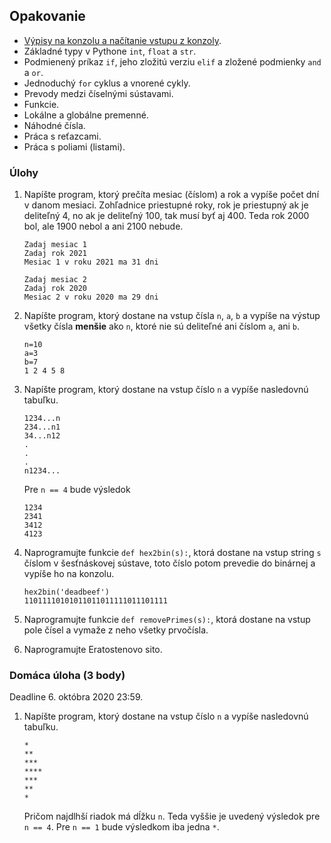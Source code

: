 ##  Opakovanie

* [Výpisy na konzolu a načítanie vstupu z konzoly](../sen1/2-recap.md).
* Základné typy v Pythone `int`, `float` a `str`.
* Podmienený príkaz `if`, jeho zložitú verziu `elif` a zložené podmienky `and` a `or`.
* Jednoduchý `for` cyklus a vnorené cykly.
* Prevody medzi číselnými sústavami.
* Funkcie.
* Lokálne a globálne premenné.
* Náhodné čísla.
* Práca s reťazcami.
* Práca s poliami (listami).

### Úlohy

1. Napíšte program, ktorý prečíta mesiac (číslom) a rok a vypíše počet dní v danom mesiaci. Zohľadnice priestupné roky, rok je priestupný ak je deliteľný 4, no ak je deliteľný 100, tak musí byť aj 400. Teda rok 2000 bol, ale 1900 nebol a ani 2100 nebude. 

   ```
   Zadaj mesiac 1
   Zadaj rok 2021
   Mesiac 1 v roku 2021 ma 31 dni

   Zadaj mesiac 2
   Zadaj rok 2020
   Mesiac 2 v roku 2020 ma 29 dni
   ```

2. Napíšte program, ktorý dostane na vstup čísla `n`, `a`, `b` a vypíše na výstup všetky čísla **menšie** ako `n`, ktoré nie sú deliteľné ani číslom `a`, ani `b`.
   ```
   n=10
   a=3
   b=7
   1 2 4 5 8 
   ```

3. Napíšte program, ktorý dostane na vstup číslo `n` a vypíše nasledovnú tabuľku. 

   ```
   1234...n
   234...n1
   34...n12
   .
   .
   .
   n1234...
   ```

   Pre `n == 4` bude výsledok

   ```
   1234
   2341
   3412
   4123
   ```

4. Naprogramujte funkcie `def hex2bin(s):`, ktorá dostane na vstup string `s` číslom v šesťnáskovej sústave, toto číslo potom prevedie do binárnej a vypíše ho na konzolu.

   ```
   hex2bin('deadbeef')
   11011110101011011011111011101111
   ```

5. Naprogramujte funkcie `def removePrimes(s):`, ktorá dostane na vstup pole čísel a vymaže z neho všetky prvočísla.

6. Naprogramujte Eratostenovo sito.

### Domáca úloha (3 body)

Deadline 6. októbra 2020 23:59.

1. Napíšte program, ktorý dostane na vstup číslo `n` a vypíše nasledovnú tabuľku. 

   ```
   *
   **
   ***
   ****
   ***
   **
   *
   ```

   Pričom najdlhší riadok má dĺžku `n`. Teda vyššie je uvedený výsledok pre `n == 4`. Pre `n == 1` bude výsledkom iba jedna `*`.